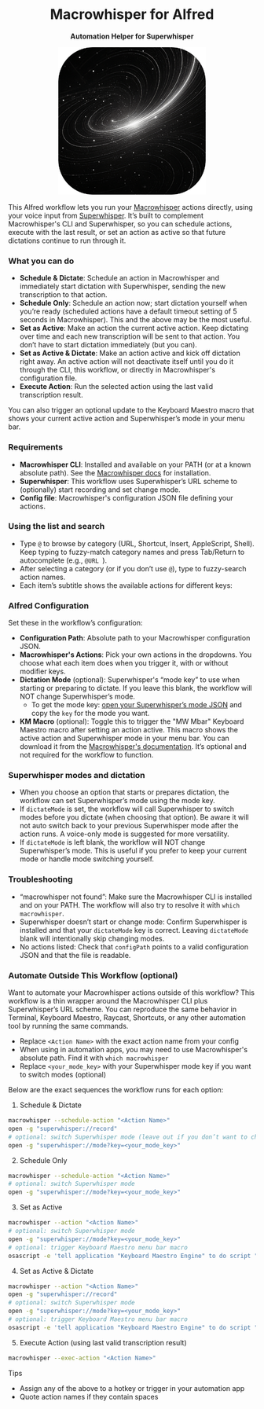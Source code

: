 <h1 align="center">Macrowhisper for Alfred</h1>
<p align="center"><strong>Automation Helper for Superwhisper</strong></p>
<p align="center">
    <img width="300" src="workflow/assets/images/macrowhisper.png">
</p>

This Alfred workflow lets you run your [Macrowhisper](https://by.afadingthought.com/macrowhisper) actions directly, using your voice input from [Superwhisper](https://superwhisper.com/?via=robert). It’s built to complement Macrowhisper's CLI and Superwhisper, so you can schedule actions, execute with the last result, or set an action as active so that future dictations continue to run through it.

### What you can do
- **Schedule & Dictate**: Schedule an action in Macrowhisper and immediately start dictation with Superwhisper, sending the new transcription to that action.
- **Schedule Only**: Schedule an action now; start dictation yourself when you’re ready (scheduled actions have a default timeout setting of 5 seconds in Macrowhisper). This and the above may be the most useful.
- **Set as Active**: Make an action the current active action. Keep dictating over time and each new transcription will be sent to that action. You don’t have to start dictation immediately (but you can).
- **Set as Active & Dictate**: Make an action active and kick off dictation right away. An active action will not deactivate itself until you do it through the CLI, this workflow, or directly in Macrowhisper's configuration file.
- **Execute Action**: Run the selected action using the last valid transcription result.

You can also trigger an optional update to the Keyboard Maestro macro that shows your current active action and Superwhisper’s mode in your menu bar.

### Requirements
- **Macrowhisper CLI**: Installed and available on your PATH (or at a known absolute path). See the [Macrowhisper docs](https://by.afadingthought.com/macrowhisper) for installation.
- **Superwhisper**: This workflow uses Superwhisper’s URL scheme to (optionally) start recording and set change mode.
- **Config file**: Macrowhisper's configuration JSON file defining your actions.
  
### Using the list and search
- Type `@` to browse by category (URL, Shortcut, Insert, AppleScript, Shell). Keep typing to fuzzy-match category names and press Tab/Return to autocomplete (e.g., `@URL `).
- After selecting a category (or if you don’t use `@`), type to fuzzy-search action names.
- Each item’s subtitle shows the available actions for different keys:

### Alfred Configuration
Set these in the workflow’s configuration:

- **Configuration Path**: Absolute path to your Macrowhisper configuration JSON.
- **Macrowhisper's Actions**: Pick your own actions in the dropdowns. You choose what each item does when you trigger it, with or without modifier keys.
- **Dictation Mode** (optional): Superwhisper's “mode key” to use when starting or preparing to dictate. If you leave this blank, the workflow will NOT change Superwhisper’s mode.
  - To get the mode key: [open your Superwhisper’s mode JSON](https://superwhisper.com/docs/modes/switching-modes#deep-links) and copy the `key` for the mode you want. 
- **KM Macro** (optional): Toggle this to trigger the "MW Mbar" Keyboard Maestro macro after setting an action active. This macro shows the active action and Superwhisper mode in your menu bar. You can download it from the [Macrowhisper's documentation](https://by.afadingthought.com/macrowhisper). It’s optional and not required for the workflow to function.

### Superwhisper modes and dictation
- When you choose an option that starts or prepares dictation, the workflow can set Superwhisper’s mode using the mode key.
- If `dictateMode` is set, the workflow will call Superwhisper to switch modes before you dictate (when choosing that option). Be aware it will not auto switch back to your previous Superwhisper mode after the action runs. A voice-only mode is suggested for more versatility.
- If `dictateMode` is left blank, the workflow will NOT change Superwhisper’s mode. This is useful if you prefer to keep your current mode or handle mode switching yourself.

### Troubleshooting
- “macrowhisper not found”: Make sure the Macrowhisper CLI is installed and on your PATH. The workflow will also try to resolve it with `which macrowhisper`.
- Superwhisper doesn’t start or change mode: Confirm Superwhisper is installed and that your `dictateMode` key is correct. Leaving `dictateMode` blank will intentionally skip changing modes.
- No actions listed: Check that `configPath` points to a valid configuration JSON and that the file is readable.

### Automate Outside This Workflow (optional)
Want to automate your Macrowhisper actions outside of this workflow? This workflow is a thin wrapper around the Macrowhisper CLI plus Superwhisper’s URL scheme. You can reproduce the same behavior in Terminal, Keyboard Maestro, Raycast, Shortcuts, or any other automation tool by running the same commands.

- Replace `<Action Name>` with the exact action name from your config
- When using in automation apps, you may need to use Macrowhisper's absolute path. Find it with `which macrowhisper`
- Replace `<your_mode_key>` with your Superwhisper mode key if you want to switch modes (optional)

Below are the exact sequences the workflow runs for each option:

1) Schedule & Dictate

```bash
macrowhisper --schedule-action "<Action Name>"
open -g "superwhisper://record"
# optional: switch Superwhisper mode (leave out if you don’t want to change modes)
open -g "superwhisper://mode?key=<your_mode_key>"
```

2) Schedule Only

```bash
macrowhisper --schedule-action "<Action Name>"
# optional: switch Superwhisper mode
open -g "superwhisper://mode?key=<your_mode_key>"
```

3) Set as Active

```bash
macrowhisper --action "<Action Name>"
# optional: switch Superwhisper mode
open -g "superwhisper://mode?key=<your_mode_key>"
# optional: trigger Keyboard Maestro menu bar macro
osascript -e 'tell application "Keyboard Maestro Engine" to do script "MW MBar"'
```

4) Set as Active & Dictate

```bash
macrowhisper --action "<Action Name>"
open -g "superwhisper://record"
# optional: switch Superwhisper mode
open -g "superwhisper://mode?key=<your_mode_key>"
# optional: trigger Keyboard Maestro menu bar macro
osascript -e 'tell application "Keyboard Maestro Engine" to do script "MW MBar"'
```

5) Execute Action (using last valid transcription result)

```bash
macrowhisper --exec-action "<Action Name>"
```

Tips
- Assign any of the above to a hotkey or trigger in your automation app
- Quote action names if they contain spaces